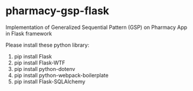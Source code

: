# pharmacy-gsp-flask
Implementation of Generalized Sequential Pattern (GSP) on Pharmacy App in Flask framework

Please install these python library:

1. pip install Flask
2. pip install Flask-WTF
3. pip install python-dotenv
4. pip install python-webpack-boilerplate
5. pip install Flask-SQLAlchemy